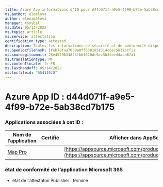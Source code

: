 ```yaml
---
title: Azure App informations d’ID pour d44d071f-a9e5-4f99-b72e-5ab38cd7b175
ms.author: elmalova
author: elenamalova
manager: tonybal
ms.date: 05/13/2022
ms.topic: article
ms.service: attestation
certification_type: attested
description: Toutes les informations de sécurité et de conformité disponibles pour d44d071f-a9e5-4f99-b72e-5ab38cd7b175.
ms.openlocfilehash: 1feb78faa7058a0ff6081851314c0ac5b373cf11
ms.sourcegitcommit: 28e4529834823fb61620dc9ac5b33eeddaca67a1
ms.translationtype: MT
ms.contentlocale: fr-FR
ms.lasthandoff: 05/14/2022
ms.locfileid: "65411020"
---
```

# <a name="azure-app-id-d44d071f-a9e5-4f99-b72e-5ab38cd7b175"></a>Azure App ID : d44d071f-a9e5-4f99-b72e-5ab38cd7b175


### <a name="apps-associated-with-this-id"></a>Applications associées à cet ID :
| **Nom de l’application** | **Certifié** | **Afficher dans AppSource** |
|--------------|---------------|-----------------------|
| [Map Pro](../forward/WA200003434.md) |  | [https://appsource.microsoft.com/product/office/WA200003434](https://appsource.microsoft.com/product/office/WA200003434) |

### <a name="microsoft-365-app-compliance-status"></a>état de conformité de l’application Microsoft 365
- état de l’attestaton Publisher : terminé
